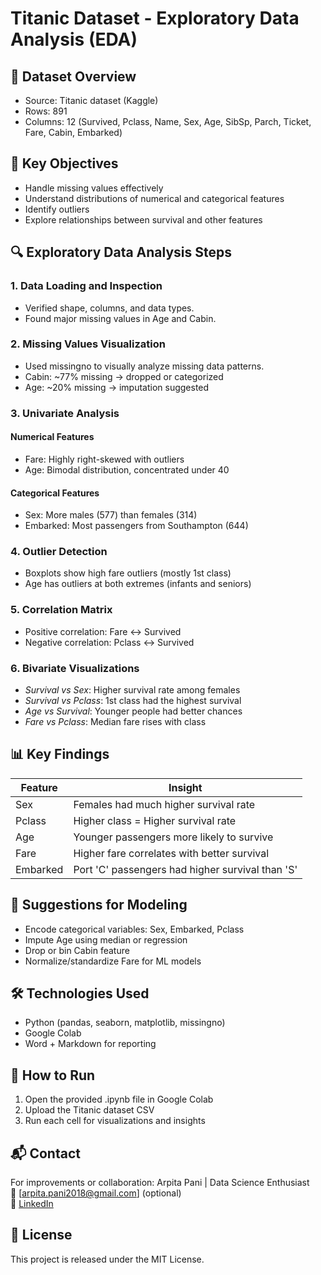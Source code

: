 # Titanic Dataset - Exploratory Data Analysis (EDA)

## 📁 Dataset Overview

- Source: Titanic dataset (Kaggle)
- Rows: 891
- Columns: 12 (Survived, Pclass, Name, Sex, Age, SibSp, Parch, Ticket, Fare, Cabin, Embarked)


## 📌 Key Objectives

- Handle missing values effectively
- Understand distributions of numerical and categorical features
- Identify outliers
- Explore relationships between survival and other features


## 🔍 Exploratory Data Analysis Steps

### 1. Data Loading and Inspection
- Verified shape, columns, and data types.
- Found major missing values in Age and Cabin.

### 2. Missing Values Visualization
- Used missingno to visually analyze missing data patterns.
- Cabin: ~77% missing → dropped or categorized
- Age: ~20% missing → imputation suggested

### 3. Univariate Analysis
#### Numerical Features
- Fare: Highly right-skewed with outliers
- Age: Bimodal distribution, concentrated under 40

#### Categorical Features
- Sex: More males (577) than females (314)
- Embarked: Most passengers from Southampton (644)

### 4. Outlier Detection
- Boxplots show high fare outliers (mostly 1st class)
- Age has outliers at both extremes (infants and seniors)

### 5. Correlation Matrix
- Positive correlation: Fare ↔ Survived
- Negative correlation: Pclass ↔ Survived

### 6. Bivariate Visualizations
- *Survival vs Sex*: Higher survival rate among females  
- *Survival vs Pclass*: 1st class had the highest survival  
- *Age vs Survival*: Younger people had better chances  
- *Fare vs Pclass*: Median fare rises with class


## 📊 Key Findings

| Feature     | Insight |
|-------------|--------|
| Sex     | Females had much higher survival rate |
| Pclass  | Higher class = Higher survival rate |
| Age     | Younger passengers more likely to survive |
| Fare    | Higher fare correlates with better survival |
| Embarked| Port 'C' passengers had higher survival than 'S' |


## 🧠 Suggestions for Modeling

- Encode categorical variables: Sex, Embarked, Pclass
- Impute Age using median or regression
- Drop or bin Cabin feature
- Normalize/standardize Fare for ML models


## 🛠 Technologies Used

- Python (pandas, seaborn, matplotlib, missingno)
- Google Colab
- Word + Markdown for reporting


## 📌 How to Run

1. Open the provided .ipynb file in Google Colab
2. Upload the Titanic dataset CSV
3. Run each cell for visualizations and insights


## 📬 Contact

For improvements or collaboration:
Arpita Pani | Data Science Enthusiast  
📧 [arpita.pani2018@gmail.com] (optional)  
🔗 [LinkedIn](https://www.linkedin.com/in/arpitapani07/)


## 📜 License

This project is released under the MIT License.
